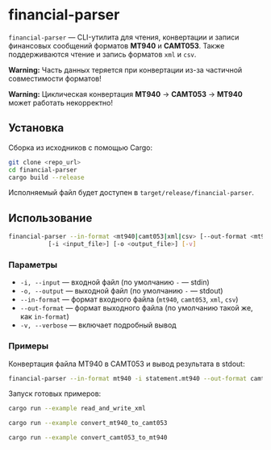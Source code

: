 # financial-parser

`financial-parser` — CLI-утилита для чтения, конвертации и записи финансовых сообщений форматов **MT940** и **CAMT053**. Также поддерживаются чтение и запись форматов `xml` и `csv`.

**Warning:** Часть данных теряется при конвертации из-за частичной совместимости форматов!

**Warning:** Циклическая конвертация **MT940** → **CAMT053** → **MT940** может работать некорректно!

## Установка

Сборка из исходников с помощью Cargo:

```bash
git clone <repo_url>
cd financial-parser
cargo build --release
```

Исполняемый файл будет доступен в `target/release/financial-parser`.

## Использование

```bash
financial-parser --in-format <mt940|camt053|xml|csv> [--out-format <mt940|camt053|xml|csv>] \
           [-i <input_file>] [-o <output_file>] [-v]
```

### Параметры

* `-i, --input` — входной файл (по умолчанию `-` — stdin)
* `-o, --output` — выходной файл (по умолчанию `-` — stdout)
* `--in-format` — формат входного файла (`mt940`, `camt053`, `xml`, `csv`)
* `--out-format` — формат выходного файла (по умолчанию такой же, как `in-format`)
* `-v, --verbose` — включает подробный вывод

### Примеры

Конвертация файла MT940 в CAMT053 и вывод результата в stdout:

```bash
financial-parser --in-format mt940 -i statement.mt940 --out-format camt053
```

Запуск готовых примеров:

```bash
cargo run --example read_and_write_xml
```

```bash
cargo run --example convert_mt940_to_camt053
```

```bash
cargo run --example convert_camt053_to_mt940
```
